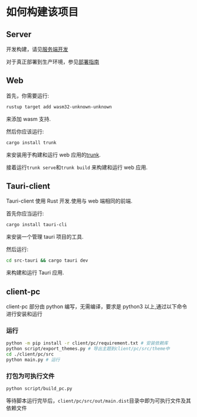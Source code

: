 # 如何构建该项目

## Server

开发构建，请见[服务端开发](../development/server/server-develop.md)

对于真正部署到生产环境，参见[部署指南](../deploy.md)

## Web

首先，你需要运行:

```bash
rustup target add wasm32-unknown-unknown
```

来添加 wasm 支持.

然后你应该运行:

```bash
cargo install trunk
```

来安装用于构建和运行 web 应用的[trunk](https://github.com/trunk-rs/trunk).

接着运行`trunk serve`和`trunk build` 来构建和运行 web 应用.

## Tauri-client

Tauri-client 使用 Rust 开发.使用与 web 端相同的前端.

首先你应当运行:

```bash
cargo install tauri-cli
```

来安装一个管理 tauri 项目的工具.

然后运行:

```bash
cd src-tauri && cargo tauri dev
```

来构建和运行 Tauri 应用.

## client-pc

client-pc 部分由 python 编写，无需编译，要求是 python3 以上,通过以下命令进行安装和运行

### 运行

```bash
python -m pip install -r client/pc/requirement.txt # 安装依赖库
python script/export_themes.py # 导出主题到client/pc/src/theme中
cd ./client/pc/src
python main.py # 运行
```

### 打包为可执行文件

```bash
python script/build_pc.py
```

等待脚本运行完毕后，`client/pc/src/out/main.dist`目录中即为可执行文件及其依赖文件

